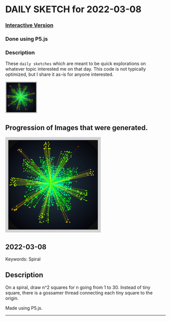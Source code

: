 # DAILY SKETCH for 2022-03-08

### [Interactive Version](https://ram-n.github.io/generative_art/daily_sketches/2022/2022-03-08) 
 ### Done using P5.js

### Description

These `daily sketches` which are meant to be quick explorations     on whatever topic interested me on that day. This code is not typically optimized, but I share it as-is     for anyone interested.

<img src = 'images/keep_2022-03-10-10-26-26.png' width = '100'> 

## Progression of Images that were generated.

<img src = 'images/keep_2022-03-10-10-26-26.png' width = '300'> 




## 2022-03-08
Keywords: Spiral 
 

## Description 

 On a spiral, draw n^2 squares for n going from 1 to 30. 
 Instead of tiny square, there is a gossamer thread connecting each tiny square to the origin.
 

Made using P5.js. 

-----

